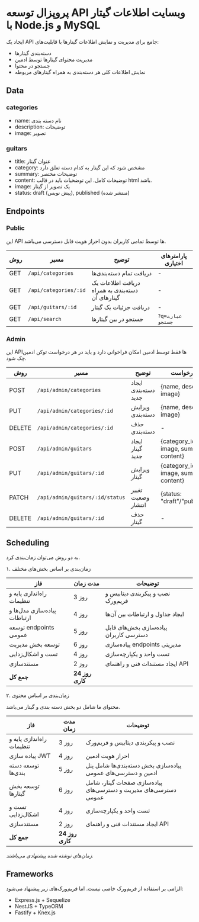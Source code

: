#  پروپزال توسعه API وبسایت اطلاعات گیتار با Node.js و MySQL

ایجاد یک API جامع برای مدیریت و نمایش اطلاعات گیتارها با قابلیت‌های:

- دسته‌بندی گیتارها
- مدیریت محتوای گیتارها توسط ادمین
- جستجو در محتوا
- نمایش اطلاعات کلی هر دسته‌بندی به همراه گیتارهای مربوطه

## Data

### categories

- name: نام دسته بندی
- description: توضیحات
- image: تصویر

### guitars

- title: عنوان گیتار
- category: مشخص شود که این گیتار به کدام دسته تعلق دارد  
- summary: توضیحات مختصر
- content: توضیحات کامل. این توضحیات باید در قالب html باشد.
- image: یک تصویر از گیتار
- status: draft (پیش نویس), published (منتشر شده)

## Endpoints

### Public

این API ها توسط تمامی کاربران بدون احراز هویت قابل دسترسی می‌باشد.

| روش | مسیر | توضیح | پارامترهای اختیاری |
|-----|------|-------|---------------------|
| GET | `/api/categories` | دریافت تمام دسته‌بندی‌ها | - |
| GET | `/api/categories/:id` | دریافت اطلاعات یک دسته‌بندی به همراه گیتارهای آن | - |
| GET | `/api/guitars/:id` | دریافت جزئیات یک گیتار | - |
| GET | `/api/search` | جستجو در بین گیتارها | `?q=عبارت جستجو` |

### Admin

این APIها فقط توسط ادمین امکان فراخوانی دارد و باید در هر درخواست توکن ادمین چک شود.

| روش | مسیر | توضیح | بدنه درخواست |
|-----|------|-------|--------------|
| POST | `/api/admin/categories` | ایجاد دسته‌بندی جدید | {name, description, image} |
| PUT | `/api/admin/categories/:id` | ویرایش دسته‌بندی | {name, description, image} |
| DELETE | `/api/admin/categories/:id` | حذف دسته‌بندی | - |
| POST | `/api/admin/guitars` | ایجاد گیتار جدید | {category_id, title, image, summary, content} |
| PUT | `/api/admin/guitars/:id` | ویرایش گیتار | {category_id, title, image, summary, content} |
| PATCH | `/api/admin/guitars/:id/status` | تغییر وضعیت انتشار | {status: "draft"/"published"} |
| DELETE | `/api/admin/guitars/:id` | حذف گیتار | - |

## Scheduling

به دو روش می‌توان زمان‌بندی کرد.

۱. زمان‌بندی بر اساس بخش‌های مختلف

| فاز | مدت زمان        | توضیحات                                |
|-----|-----------------|----------------------------------------|
| راه‌اندازی پایه و تنظیمات | 3 روز           | نصب و پیکربندی دیتابیس‌ و فریم‌ورک     |
| پیاده‌سازی مدل‌ها و ارتباطات | 4 روز           | ایجاد جداول و ارتباطات بین آن‌ها       |
| توسعه endpoints عمومی | 5 روز           | پیاده‌سازی بخش‌های قابل دسترسی کاربران |
| توسعه بخش مدیریت | 6 روز           | پیاده‌سازی endpoints مدیریتی           |
| تست و اشکال‌زدایی | 4 روز           | تست واحد و یکپارچه‌سازی                |
| مستندسازی | 2 روز           | ایجاد مستندات فنی و راهنمای API        |
| **جمع کل** | **24 روز کاری** |                                        |

۲. زمان‌بندی بر اساس محتوی

محتوای ما شامل دو بخش دسته بندی و گیتار می‌باشد.

| فاز                       | مدت زمان        | توضیحات                                                           |
|---------------------------|-----------------|-------------------------------------------------------------------|
| راه‌اندازی پایه و تنظیمات | 3 روز           | نصب و پیکربندی دیتابیس‌ و فریم‌ورک                                |
| پیاده سازی JWT            | 4 روز           | احراز هویت ادمین                                                  |
| توسعه دسته بندی‌ها        | 5 روز           | پیاده‌سازی بخش دسته‌بندی‌ها شامل پنل ادمین و دسترسی‌های عمومی     |
| توسعه بخش گیتارها         | 6 روز           | پیاده‌سازی صفحات گیتار، شامل دسترسی‌های مدیریت و دسترسی‌های عمومی |
| تست و اشکال‌زدایی         | 4 روز           | تست واحد و یکپارچه‌سازی                                           |
| مستندسازی                 | 2 روز           | ایجاد مستندات فنی و راهنمای API                                   |
| **جمع کل**                | **24 روز کاری** |                                                                   |

_زمان‌های نوشته شده پیشنهادی می‌باشند._

## Frameworks

الزامی بر استفاده از فریم‌ورک خاصی نیست.
اما فریم‌ورک‌های زیر پیشنهاد می‌شود:

- Express.js + Sequelize
- NestJS + TypeORM
- Fastify + Knex.js
